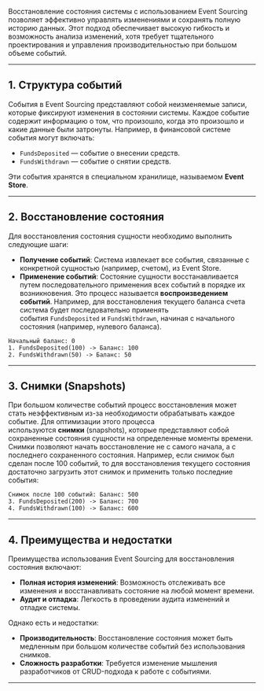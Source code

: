 
Восстановление состояния системы с использованием Event Sourcing позволяет эффективно управлять изменениями и сохранять полную историю данных. Этот подход обеспечивает высокую гибкость и возможность анализа изменений, хотя требует тщательного проектирования и управления производительностью при большом объеме событий.

---

## 1. **Структура событий**

События в Event Sourcing представляют собой неизменяемые записи, которые фиксируют изменения в состоянии системы. Каждое событие содержит информацию о том, что произошло, когда это произошло и какие данные были затронуты. Например, в финансовой системе события могут включать:

- `FundsDeposited` — событие о внесении средств.
- `FundsWithdrawn` — событие о снятии средств.

Эти события хранятся в специальном хранилище, называемом **Event Store**.

---

## 2. **Восстановление состояния**

Для восстановления состояния сущности необходимо выполнить следующие шаги:

- **Получение событий**: Система извлекает все события, связанные с конкретной сущностью (например, счетом), из Event Store.
- **Применение событий**: Состояние сущности восстанавливается путем последовательного применения всех событий в порядке их возникновения. Это процесс называется **воспроизведением событий**. Например, для восстановления текущего баланса счета система будет последовательно применять события `FundsDeposited` и `FundsWithdrawn`, начиная с начального состояния (например, нулевого баланса).
```
Начальный баланс: 0 
1. FundsDeposited(100) -> Баланс: 100 
2. FundsWithdrawn(50) -> Баланс: 50
```
---

## 3. **Снимки (Snapshots)**

При большом количестве событий процесс восстановления может стать неэффективным из-за необходимости обрабатывать каждое событие. Для оптимизации этого процесса используются **снимки** (snapshots), которые представляют собой сохраненные состояния сущности на определенные моменты времени. Снимки позволяют начать восстановление не с самого начала, а с последнего сохраненного состояния. Например, если снимок был сделан после 100 событий, то для восстановления текущего состояния достаточно загрузить этот снимок и применить только последние события:
```
Снимок после 100 событий: Баланс: 500 
3. FundsDeposited(200) -> Баланс: 700 
4. FundsWithdrawn(100) -> Баланс: 600
```

---

## 4. **Преимущества и недостатки**

Преимущества использования Event Sourcing для восстановления состояния включают:

- **Полная история изменений**: Возможность отслеживать все изменения и восстанавливать состояние на любой момент времени.
- **Аудит и отладка**: Легкость в проведении аудита изменений и отладке системы.

Однако есть и недостатки:

- **Производительность**: Восстановление состояния может быть медленным при большом количестве событий без использования снимков.
- **Сложность разработки**: Требуется изменение мышления разработчиков от CRUD-подхода к работе с событиями.

---
